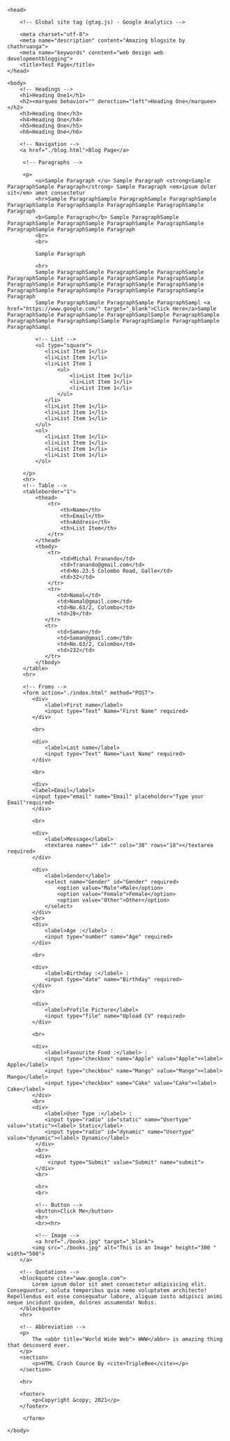 <!-- Document Type -->
<!DOCTYPE html>

<html>

    <head>

        <!-- Global site tag (gtag.js) - Google Analytics -->
<script async src="https://www.googletagmanager.com/gtag/js?id=G-ZTM4JB0LRR"></script>
<script>
  window.dataLayer = window.dataLayer || [];
  function gtag(){dataLayer.push(arguments);}
  gtag('js', new Date());

  gtag('config', 'G-ZTM4JB0LRR');
</script>


        <meta charset="utf-8">
        <meta name="description" content="Amazing blogsite by chathruanga">
        <meta name="keywords" conntent="web design web developmentblogging">
        <title>Test Page</title>
    </head>

    <body>
        <!-- Headings -->
        <h1>Heading One1</h1>
        <h2><marquee behavior="" derection="left">Heading One</marquee></h2>
        <h3>Heading One</h3>
        <h4>Heading One</h4>
        <h5>Heading One</h5>
        <h6>Heading One</h6>

        <!-- Navigation -->
        <a href="./blog.html">Blog Page</a>
    
         <!-- Paragraphs -->

         <p>
             <u>Sample Paragraph </u> Sample Paragraph <strong>Sample ParagraphSample Paragraph</strong> Sample Paragraph <em>ipsum dolor sit</em> amet consectetur 
             <hr>Sample ParagraphSample ParagraphSample ParagraphSample ParagraphSample ParagraphSample ParagraphSample ParagraphSample Paragraph 
             <b>Sample Paragraph</b> Sample ParagraphSample ParagraphSample ParagraphSample ParagraphSample ParagraphSample ParagraphSample ParagraphSample Paragraph
             <br> 
             <br>

             Sample Paragraph

             <hr>
             Sample ParagraphSample ParagraphSample ParagraphSample ParagraphSample ParagraphSample ParagraphSample ParagraphSample ParagraphSample ParagraphSample ParagraphSample ParagraphSample ParagraphSample ParagraphSample ParagraphSample ParagraphSample Paragraph
             Sample ParagraphSample ParagraphSample ParagraphSampl <a href="https://www.google.com/" target="_blank">Click Here</a>Sample ParagraphSample ParagraphSample ParagraphSamplSample ParagraphSample ParagraphSample ParagraphSamplSample ParagraphSample ParagraphSample ParagraphSampl

             <!-- List -->
             <ul type="square">
                <li>List Item 1</li>
                <li>List Item 1</li>
                <li>List Item 1
                    <ul>
                        <li>List Item 1</li>
                        <li>List Item 1</li>
                        <li>List Item 1</li>
                    </ul>
                </li>
                <li>List Item 1</li>
                <li>List Item 1</li>
                <li>List Item 1</li>
             </ul>
             <ol>
                <li>List Item 1</li>
                <li>List Item 1</li>
                <li>List Item 1</li>
                <li>List Item 1</li>
             </ol>

         </p>
         <hr>
         <!-- Table -->
         <tableborder="1">
             <thead>
                 <tr>
                     <th>Name</th>
                     <th>Email</th>
                     <th>Address</th>
                     <th>List Item</th>
                 </tr>
             </thead>
             <tbody>
                 <tr>
                     <td>Michal Franando</td>
                     <td>franando@gmail.com</td>
                     <td>No.23.5 Colombo Road, Galle</td>
                     <td>32</td>
                 </tr>
                 <tr>
                    <td>Namal</td>
                    <td>Namal@gmail.com</td>
                    <td>No.63/2, Colombo</td>
                    <td>28</td>
                </tr>
                <tr>
                    <td>Saman</td>
                    <td>Saman@gmail.com</td>
                    <td>No.63/2, Colombo</td>
                    <td>232</td>
                </tr>
             </tbody>
         </table>
         <hr>

         <!-- Froms -->
         <form action="./index.html" method="POST">
            <div>
                <label>First name</label>
                <input type="Text" Name="First Name" required>
            </div>

            <br>

            <div>
                <label>Last name</label>
                <input type="Text" Name="Last Name" required>
            </div>

            <br>

            <div>
            <label>Email</label>
            <input type="email" name="Email" placeholder="Type your Email"required>
            </div>

            <br>

            <div>
                <label>Message</label>
                <textarea name="" id="" cols="38" rows="18"></textarea required>
            </div>

            <div>
                <label>Gender</label>
                <select name="Gender" id="Gender" required> 
                    <option value="Male">Male</option>
                    <option value="Female">Female</option>
                    <option value="Other">Other</option>
                </select>
            </div>
            <br>
            <div>
                <label>Age :</label> :
                <input type="number" name="Age" required>
            </div>

            <br>

            <div>
                <label>Birthday :</label> :
                <input type="date" name="Birthday" required>
            </div>
            <br>

            <div>
                <label>Profile Picture</label>
                <input type="file" name="Upload CV" required>
            </div>

            <br>

            <div>
                <label>Favourite Food :</label> :
                <input type="checkbox" name="Apple" value="Apple"><label> Apple</label>
                <input type="checkbox" name="Mango" value="Mango"><label> Mango</label>
                <input type="checkbox" name="Cake" value="Cake"><label> Cake</label>
            </div>
            <br>
            <div>
                <label>User Type :</label> :
                <input type="radio" id="static" name="Usertype" value="static"><label> Static</label>
                <input type="radio" id="dynamic" name="Usertype" value="dynamic"><label> Dynamic</label>
             </div>
             <br>
             <div>
                 <input type="Submit" value="Submit" name="submit">
             </div>
             <br>

             <hr>
             <br>

             <!-- Button -->
             <button>Click Me</button>
             <br>
             <br><hr>

             <!-- Image -->
             <a href="./books.jpg" target="_blank">
            <img src="./books.jpg" alt="This is an Image" height="300 " width="500">
        </a>

        <!-- Quotations -->
        <blockquote cite="www.google.com">
            Lorem ipsum dolor sit amet consectetur adipisicing elit. Consequuntur, soluta temporibus quia nemo voluptatem architecto! Repellendus est esse consequatur labore, aliquam iusto adipisci animi neque incidunt quidem, dolores assumenda! Nobis.
        </blockquote>
        <hr>

        <!-- Abbreviation -->
        <p>
            The <abbr title="World Wide Web"> WWW</abbr> is amazing thing that descoverd ever.
        </p>
        <section>
            <p>HTML Crash Cource By <cite>TripleBee</cite></p>
        </section>

        <hr>
            
        <footer>
            <p>Copyright &copy; 2021</p>
        </footer>

         </form>

    </body>

</html>
